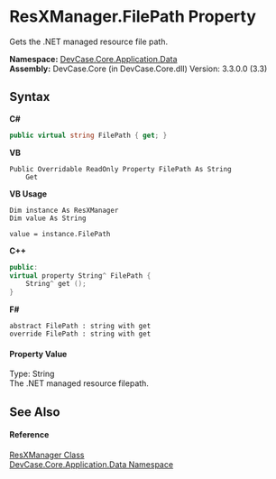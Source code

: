 # ResXManager.FilePath Property 
 

Gets the .NET managed resource file path.

**Namespace:**&nbsp;<a href="N_DevCase_Core_Application_Data">DevCase.Core.Application.Data</a><br />**Assembly:**&nbsp;DevCase.Core (in DevCase.Core.dll) Version: 3.3.0.0 (3.3)

## Syntax

**C#**<br />
``` C#
public virtual string FilePath { get; }
```

**VB**<br />
``` VB
Public Overridable ReadOnly Property FilePath As String
	Get
```

**VB Usage**<br />
``` VB Usage
Dim instance As ResXManager
Dim value As String

value = instance.FilePath

```

**C++**<br />
``` C++
public:
virtual property String^ FilePath {
	String^ get ();
}
```

**F#**<br />
``` F#
abstract FilePath : string with get
override FilePath : string with get
```


#### Property Value
Type: String<br />The .NET managed resource filepath.

## See Also


#### Reference
<a href="T_DevCase_Core_Application_Data_ResXManager">ResXManager Class</a><br /><a href="N_DevCase_Core_Application_Data">DevCase.Core.Application.Data Namespace</a><br />